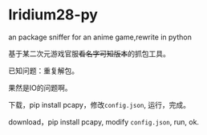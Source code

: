 # Iridium28-py
an package sniffer for an anime game,rewrite in python

基于某二次元游戏官服~~看名字可知版本~~的抓包工具。

已知问题：重复解包。

果然是IO的问题啊。

下载，pip install pcapy，修改`config.json`, 运行，完成。

download，pip install pcapy, modify `config.json`, run, ok.
